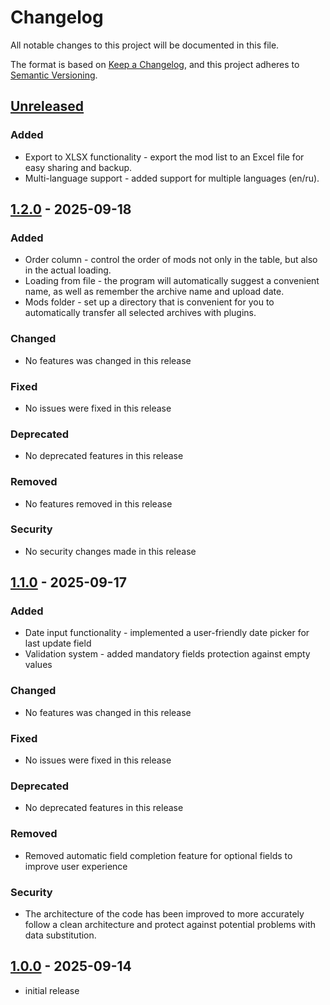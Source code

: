 ﻿# Changelog

All notable changes to this project will be documented in this file.

The format is based on [Keep a Changelog],
and this project adheres to [Semantic Versioning].

## [Unreleased]

### Added
- Export to XLSX functionality - export the mod list to an Excel file for easy sharing and backup.
- Multi-language support - added support for multiple languages (en/ru).

## [1.2.0] - 2025-09-18

### Added

- Order column - control the order of mods not only in the table, but also in the actual loading.
- Loading from file - the program will automatically suggest a convenient name, as well as remember the archive name and upload date.
- Mods folder - set up a directory that is convenient for you to automatically transfer all selected archives with plugins.

### Changed

- No features was changed in this release

### Fixed

- No issues were fixed in this release

### Deprecated

- No deprecated features in this release

### Removed

- No features removed in this release

### Security

- No security changes made in this release


## [1.1.0] - 2025-09-17

### Added

- Date input functionality - implemented a user-friendly date picker for last update field
- Validation system - added mandatory fields protection against empty values

### Changed

- No features was changed in this release

### Fixed

- No issues were fixed in this release

### Deprecated

- No deprecated features in this release

### Removed

- Removed automatic field completion feature for optional fields to improve user experience

### Security

- The architecture of the code has been improved to more accurately follow a clean architecture and protect against potential problems with data substitution.

## [1.0.0] - 2025-09-14

- initial release

<!-- Links -->
[keep a changelog]: https://keepachangelog.com/en/1.0.0/
[semantic versioning]: https://semver.org/spec/v2.0.0.html

<!-- Versions -->
[unreleased]:  https://github.com/VidyakinIvan/Modding-Assistant/compare/Modding-Assistant%2Fv1.2.0...HEAD
[1.2.0]: https://github.com/VidyakinIvan/Modding-Assistant/compare/Modding-Assistant%2Fv1.1.0...Modding-Assistant%2Fv1.2.0
[1.1.0]: https://github.com/VidyakinIvan/Modding-Assistant/compare/Modding-Assistant%2Fv1.0.0...Modding-Assistant%2Fv1.1.0
[1.0.0]: https://github.com/VidyakinIvan/Modding-Assistant/releases/tag/Modding-Assistant%2Fv1.0.0
